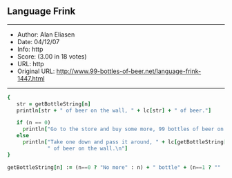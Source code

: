 
## Language Frink ##
---
- Author: Alan Eliasen
- Date: 04/12/07
- Info: http
- Score:  (3.00 in 18 votes)
- URL: http
- Original URL: http://www.99-bottles-of-beer.net/language-frink-1447.html
---

```for n = 99 to 0 step -1
{
   str = getBottleString[n]
   println[str + " of beer on the wall, " + lc[str] + " of beer."]

   if (n == 0)
     println["Go to the store and buy some more, 99 bottles of beer on the wall."]
   else
     println["Take one down and pass it around, " + lc[getBottleString[n-1]] +
             " of beer on the wall.\n"]
}

getBottleString[n] := (n==0 ? "No more" : n) + " bottle" + (n==1 ? "" : "s")```